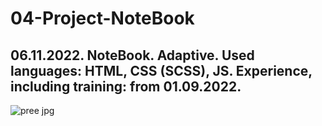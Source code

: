 # 04-Project-NoteBook
06.11.2022. NoteBook. Adaptive. Used languages: HTML, CSS (SCSS), JS. Experience, including training: from 01.09.2022.
--------
![pree jpg](https://user-images.githubusercontent.com/87664457/200160343-2966d51b-4b5c-4dc2-ba8c-a841fd375427.png)

